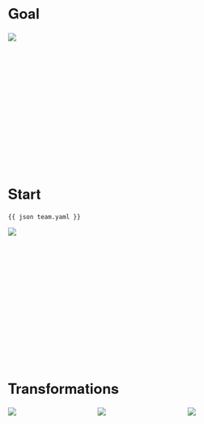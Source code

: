 <style>
  body {
    font-family: "Helvetica Neue", Helvetica, Arial, sans-serif;
    margin: 0;
    padding: 3em 3rem 20em 3rem;
  }

  * + h1 {
    margin-top: 10em;
  }

  img {
    max-width: 100%;
  }

  .transformation {
    display: grid;
    gap: 2em;
    grid-auto-flow: column;
  }
</style>

# Goal

<img src="svgs/3-site.svg">

# Start

```{{'yaml'}}
{{ json team.yaml }}
```

<img src="svgs/1-team.svg">

# Transformations

<div class="transformation">
  <img src="svgs/1-team.svg">
  <img src="svgs/2-byName.svg">
  <img src="svgs/3-site.svg">
</div>

